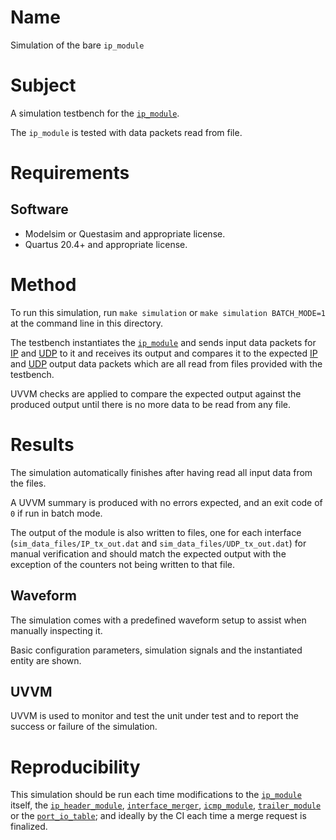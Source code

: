 # Name

Simulation of the bare `ip_module`

# Subject

A simulation testbench for the [`ip_module`](../../../src/xgbe_lib/ip_module.vhd).

The `ip_module` is tested with data packets read from file.

# Requirements

## Software

* Modelsim or Questasim and appropriate license.
* Quartus 20.4+ and appropriate license.

# Method

To run this simulation, run `make simulation` or `make simulation BATCH_MODE=1` at the command line in this directory.

The testbench instantiates the [`ip_module`](../../../src/public/ip_module.vhd) and sends input data packets for [IP](sim_data_files/IP_rx_in.dat) and [UDP](sim_data_files/UDP_rx_in.dat) to it and receives its output and compares it to the expected [IP](sim_data_files/IP_tx_expect.dat) and [UDP](sim_data_files/UDP_tx_expect.dat) output data packets which are all read from files provided with the testbench.

UVVM checks are applied to compare the expected output against the produced output until there is no more data to be read from any file.

# Results

The simulation automatically finishes after having read all input data from the files.

A UVVM summary is produced with no errors expected, and an exit code of `0` if run in batch mode.

The output of the module is also written to files, one for each interface (`sim_data_files/IP_tx_out.dat` and `sim_data_files/UDP_tx_out.dat`) for manual verification and should match the expected output with the exception of the counters not being written to that file.

## Waveform

The simulation comes with a predefined waveform setup to assist when manually inspecting it.

Basic configuration parameters, simulation signals and the instantiated entity are shown.

## UVVM

UVVM is used to monitor and test the unit under test and to report the success or failure of the simulation.

# Reproducibility

This simulation should be run each time modifications to the [`ip_module`](../../../src/xgbe_lib/ip_module.vhd) itself, the [`ip_header_module`](../../../src/xgbe_lib/ip_header_module.vhd), [`interface_merger`](../../../src/xgbe_lib/interface_merger.vhd), [`icmp_module`](../../../src/xgbe_lib/icmp_module.vhd), [`trailer_module`](../../../src/xgbe_lib/trailer_module.vhd) or the [`port_io_table`](../../../src/xgbe_lib/port_io_table.vhd); and ideally by the CI each time a merge request is finalized.
